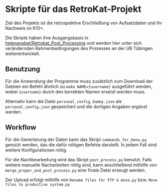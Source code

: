 # Skripte für das RetroKat-Projekt

Ziel des Projekts ist die retrospektive Erschließung von Aufsatzdaten und ihr Nachweis im K10+.

Die Skripte haben ihre Ausgangsbasis in [helenanebel/Retrokat_Post_Processing](https://github.com/helenanebel/Retrokat_Post_Processing) und werden hier unter sich verändernden Rahmenbedingungen des Prozesses an der UB Tübingen weiterentwickelt.

## Benutzung

Für die Anwendung der Programme muss zusätzlich zum Download der Dateien ein Befehl ähnlich zu `make NAME={username}` ausgeführt werden, wobei `{username}` durch den korrekten Namen ersetzt werden muss.

Alternativ kann die Datei `personal_config_dummy.json` als `personal_config.json` gespeichert und die dortigen Angaben ergänzt werden.

## Workflow

Für die Generierung der Daten kann das Skript `commands_for_benu.py` genutzt werden, das die dafür nötigen Befehle darstellt. In jedem Fall sind weitere Konfigurationen nötig.

Für die Nachbearbeitung wird das Skript `post_process.py` benutzt. Falls weitere manuelle Nacharbeiten nötig sind, kann anschließend mithilfe von `merge_proper_and_post_process.py` eine finale Datei erzeugt werden.

Der Upload erfolgt mithilfe von `Rename files for FTP & move.py` bzw. `Move files to productive system.py`

